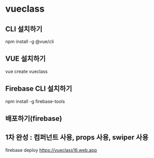 # vueclass

## CLI 설치하기

npm install -g @vue/cli

## VUE 설치하기

vue create vueclass

## Firebase CLI 설치하기

npm install -g firebase-tools

## 배포하기(firebase)

## 1차 완성 : 컴퍼넌트 사용, props 사용, swiper 사용

firebase deploy
https://vueclass16.web.app
